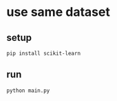 # use same dataset

## setup

```shell
pip install scikit-learn
```

## run

```shell
python main.py
```
